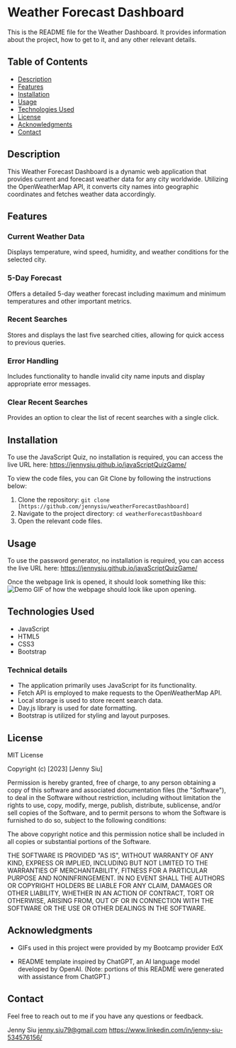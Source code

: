 # Weather Forecast Dashboard 

This is the README file for the Weather Dashboard. It provides information about the project, how to get to it, and any other relevant details.


## Table of Contents

- [Description](#description)
- [Features](#features)
- [Installation](#installation)
- [Usage](#usage)
- [Technologies Used](#technologies-used)
- [License](#license)
- [Acknowledgments](#acknowledgments)
- [Contact](#contact)


## Description

This Weather Forecast Dashboard is a dynamic web application that provides current and forecast weather data for any city worldwide. Utilizing the OpenWeatherMap API, it converts city names into geographic coordinates and fetches weather data accordingly.


## Features

### Current Weather Data
Displays temperature, wind speed, humidity, and weather conditions for the selected city.

### 5-Day Forecast
Offers a detailed 5-day weather forecast including maximum and minimum temperatures and other important metrics.

### Recent Searches
Stores and displays the last five searched cities, allowing for quick access to previous queries.

### Error Handling
Includes functionality to handle invalid city name inputs and display appropriate error messages.

### Clear Recent Searches
Provides an option to clear the list of recent searches with a single click.


## Installation

To use the JavaScript Quiz, no installation is required, you can access the live URL here: https://jennysiu.github.io/javaScriptQuizGame/

To view the code files, you can Git Clone by following the instructions below:
1. Clone the repository: `git clone [https://github.com/jennysiu/weatherForecastDashboard]`
2. Navigate to the project directory: `cd weatherForecastDashboard`
3. Open the relevant code files. 


## Usage

To use the password generator, no installation is required, you can access the live URL here: https://jennysiu.github.io/javaScriptQuizGame/

Once the webpage link is opened, it should look something like this:
![Demo GIF of how the webpage should look like upon opening.](./assets/images/javascriptQuizDemo.gif)


## Technologies Used

- JavaScript
- HTML5
- CSS3
- Bootstrap

### Technical details
- The application primarily uses JavaScript for its functionality.
- Fetch API is employed to make requests to the OpenWeatherMap API.
- Local storage is used to store recent search data.
- Day.js library is used for date formatting.
- Bootstrap is utilized for styling and layout purposes.


## License

MIT License

Copyright (c) [2023] [Jenny Siu]

Permission is hereby granted, free of charge, to any person obtaining a copy of this software and associated documentation files (the "Software"), to deal in the Software without restriction, including without limitation the rights to use, copy, modify, merge, publish, distribute, sublicense, and/or sell copies of the Software, and to permit persons to whom the Software is furnished to do so, subject to the following conditions:

The above copyright notice and this permission notice shall be included in all copies or substantial portions of the Software.

THE SOFTWARE IS PROVIDED "AS IS", WITHOUT WARRANTY OF ANY KIND, EXPRESS OR IMPLIED, INCLUDING BUT NOT LIMITED TO THE WARRANTIES OF MERCHANTABILITY, FITNESS FOR A PARTICULAR PURPOSE AND NONINFRINGEMENT. IN NO EVENT SHALL THE AUTHORS OR COPYRIGHT HOLDERS BE LIABLE FOR ANY CLAIM, DAMAGES OR OTHER LIABILITY, WHETHER IN AN ACTION OF CONTRACT, TORT OR OTHERWISE, ARISING FROM, OUT OF OR IN CONNECTION WITH THE SOFTWARE OR THE USE OR OTHER DEALINGS IN THE SOFTWARE.


## Acknowledgments
- GIFs used in this project were provided by my Bootcamp provider EdX

- README template inspired by ChatGPT, an AI language model developed by OpenAI.
  (Note: portions of this README were generated with assistance from ChatGPT.)


## Contact
Feel free to reach out to me if you have any questions or feedback.

Jenny Siu
jenny.siu79@gmail.com
https://www.linkedin.com/in/jenny-siu-534576156/